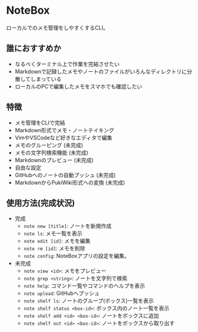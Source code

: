 # NoteBox

ローカルでのメモ管理をしやすくするCLI。

## 誰におすすめか

- なるべくターミナル上で作業を完結させたい
- Markdownで記録したメモやノートのファイルがいろんなディレクトリに分散してしまっている
- ローカルのPCで編集したメモをスマホでも確認したい

## 特徴

- メモ管理をCLIで完結
- Markdown形式でメモ・ノートテイキング
- VimやVSCodeなど好きなエディタで編集
- メモのグルーピング (未完成)
- メモの文字列検索機能 (未完成)
- Markdownのプレビュー (未完成)
- 自由な設定
- GitHubへのノートの自動プッシュ (未完成)
- MarkdownからPukiWiki形式への変換 (未完成)

## 使用方法(完成状況)

- 完成
  - `note new [title]`: ノートを新規作成
  - `note ls`: メモ一覧を表示
  - `note edit [id]`: メモを編集
  - `note rm [id]`: メモを削除
  - `note config`: NoteBoxアプリの設定を編集。
- 未完成
  - `note view <id>`: メモをプレビュー
  - `note grep <string>`: ノートを文字列で検索
  - `note help`: コマンド一覧やコマンドのヘルプを表示
  - `note upload`: GitHubへプッシュ
  - `note shelf ls`: ノートのグループ(ボックス)一覧を表示
  - `note shelf status <box-id>`: ボックス内のノート一覧を表示
  - `note shelf add <id> <box-id>`: ノートをボックスに追加
  - `note shelf out <id> <box-id>`: ノートをボックスから取り出す
